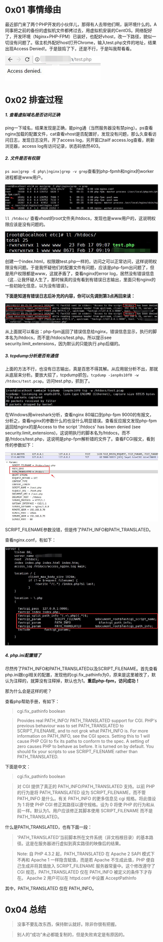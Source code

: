 # 0x01 事情缘由
最近部门来了两个PHP开发的小伙伴儿，那得有人去带他们啊，装环境什么的。A同事把之前的备份的虚拟机文件都拷过去，用虚拟机安装的CentOS。网络配好了，开发环境（Nginx+PHP-FPM）已装好，也配好vhost，改一下路径，貌似一切没有问题了。宿主机外配好host打开Chrome，输入test.php文件的地址，结果出现Access Denied!。于是鼓捣了下，还是不行，于是叫我帮看看。

![image](https://raw.githubusercontent.com/iam2c/blog/master/assets/20170217223448.png)

# 0x02 排查过程
##### 1. 查看虚拟域名是否访问正确
ping一下域名，结果发现是正确，能ping通（当然服务器没有禁ping）。ps查看nginx加载的配置文件，cat查看vhost是否配置好，发现没有问题，那么久查看访问日志，发现日志没开。开了access log，另开窗口tailf access.log查看，刷新浏览器，access log有访问记录，状态码依然403。

##### 2. 文件是否有权限
`ps aux|grep -E php\|nginx|grep -v grep`查看到php-fpmh和nginx的worker进程都是www用户。

![image](https://raw.githubusercontent.com/iam2c/blog/master/assets/20170217224845.png)

`ll /htdocs/` 查看vhost的root文件夹/htdocs，发现也是www用户的，这说明权限应该是没有问题的。

![image](https://raw.githubusercontent.com/iam2c/blog/master/assets/20170217224326.png)

创建一个index.html，权限跟test.php一样的，访问之可以正常访问，这样说明权限没有问题。于是我怀疑他们的配置文件有问题，应该是php-fpm出问题了，但是用户权限都是www，这就矛盾了，查看nginx的error log，居然没有错误信息（这...让我怀疑人生了，那时候真的没有看到有错误日志输出，里面只有nginx的一些初始化信息，以为没有错误）。

**下面是知道有错误日志后补充的内容，你可以先调到第3点再回来读：**

![image](https://raw.githubusercontent.com/iam2c/blog/master/assets/20170217230026.png)

从上面就可以看出：php-fpm返回了错误信息给nginx，错误信息显示，执行的脚本名为/htdocs，而不是/htdocs/test.php。所以提示see security.limit_extensions，因为默认的只能执行.php后缀的。

##### 3. tcpdump分析是否有通信
上面的方法不行，也没有日志输出，真是百思不得其解。从应用层分析不出，那就从底层来分析。要放大招了，tcpdump抓包，`tcpdump -ienp0s10f0 -w /htdocs/test.pcap`。访问test.php，抓到了。

![image](https://raw.githubusercontent.com/iam2c/blog/master/assets/5C3DD9FC-2C05-4F80-BBA4-4E2A932BD641.jpeg)

在Windows用wireshark分析，查看nginx 80端口到php-fpm 9000的有报文，分析之，查看nginx的参数什么的也没什么明显错误。查看反应报文发现php-fpm返回给nginx的是Access to the script '/htdocs' has been denied (see security.limit_extensions)，这说明执行的脚本名为/htdocs，而不是/htdocs/test.php，这说明是php-fpm解析错的文件了。查看FCGI报文，看到传的参数如下：

![image](https://raw.githubusercontent.com/iam2c/blog/master/assets/D4BC8E16-2A1B-4C34-9A93-CD944CD2A6FC.jpeg)

SCRIPT_FILENAME参数没错，但是传了PATH_INFO和PATH_TRANSLATED。

查看nginx.conf，有如下：

![image](https://raw.githubusercontent.com/iam2c/blog/master/assets/20170217232431.png)

##### 4. php.ini配置错了
尽然传了PATH_INFO和PATH_TRANSLATED以及SCRIPT_FILENAME。首先查看php.ini跟cgi相关的配置，发现他的cgi.fix_pathinfo为0，原来是这里被改了，默认为注释的，就算没有注释掉，默认也为1。**重启php-fpm，访问成功！**



那为什么会是这样的呢？

查看php帮助手册，有如下：

> cgi.fix_pathinfo boolean 

> Provides real PATH_INFO/ PATH_TRANSLATED support for CGI. PHP's previous behaviour was to set PATH_TRANSLATED to SCRIPT_FILENAME, and to not grok what  PATH_INFO is. For more information on PATH_INFO, see the CGI specs. Setting this to 1 will cause PHP CGI to fix its paths to conform to the spec. A setting of zero causes PHP to behave as before. It is turned on by default. You should fix your scripts to use SCRIPT_FILENAME rather than PATH_TRANSLATED. 

下面是中文：

> cgi.fix_pathinfo boolean

> 对 CGI 提供了真正的 PATH_INFO/PATH_TRANSLATED 支持。以前 PHP 的行为是将 PATH_TRANSLATED 设为 SCRIPT_FILENAME，而不管 PATH_INFO 是什么。有关 PATH_INFO 的更多信息见 cgi 规格。将此值设为 1 将使 PHP CGI 修正其路径以遵守规格。设为 0 将使 PHP 的行为和从前一样。默认为1。用户应该修正其脚本使用 SCRIPT_FILENAME 而不是 PATH_TRANSLATED。
 
什么是PATH_TRANSLATED，也有下面一段：
 
> 'PATH_TRANSLATED'当前脚本所在文件系统（非文档根目录）的基本路径。这是在服务器进行虚拟到真实路径的映像后的结果。  

> Note: 自 PHP 4.3.2 起，PATH_TRANSLATED 在 Apache 2 SAPI 模式下不再和 Apache 1 一样隐含赋值，而是若 Apache 不生成此值，PHP 便自己生成并将其值放入 SCRIPT_FILENAME 服务器常量中。这个修改遵守了 CGI 规范，PATH_TRANSLATED 仅在 PATH_INFO 被定义的条件下才存在。  Apache 2 用户可以在 httpd.conf 中设置 AcceptPathInfo 

其中，PATH_TRANSLATED 仅在 PATH_INFO。

# 0x04 总结
> 没事不要乱改东西，保持默认就好。除非你很有把握。

> 别人的“成功”未必都能复制的，但是失败肯定是有原因的。